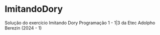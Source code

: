# ImitandoDory
Solução do exercício Imitando Dory Programação 1 - 1|3 da Etec Adolpho Berezin (2024 - 1)
